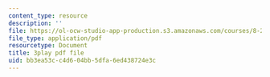 ```yaml
---
content_type: resource
description: ''
file: https://ol-ocw-studio-app-production.s3.amazonaws.com/courses/8-20-introduction-to-special-relativity-january-iap-2021/bb3ea53cc4d604bb5dfa6ed438724e3c_UxTIYMtNc4g.pdf
file_type: application/pdf
resourcetype: Document
title: 3play pdf file
uid: bb3ea53c-c4d6-04bb-5dfa-6ed438724e3c
---
```

